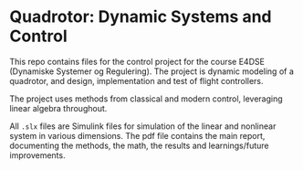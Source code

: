 # Quadrotor: Dynamic Systems and Control
This repo contains files for the control project for the course E4DSE (Dynamiske Systemer og Regulering).
The project is dynamic modeling of a quadrotor, and design, implementation and test of flight controllers.

The project uses methods from classical and modern control, leveraging linear algebra throughout.

All `.slx` files are Simulink files for simulation of the linear and nonlinear system in various dimensions.
The pdf file contains the main report, documenting the methods, the math, the results and learnings/future improvements.

